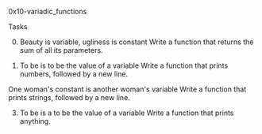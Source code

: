 0x10-variadic_functions

Tasks

0. Beauty is variable, ugliness is constant 
Write a function that returns the sum of all its parameters.

1. To be is to be the value of a variable 
Write a function that prints numbers, followed by a new line.

One woman's constant is another woman's variable 
Write a function that prints strings, followed by a new line.

3. To be is a to be the value of a variable
Write a function that prints anything.
